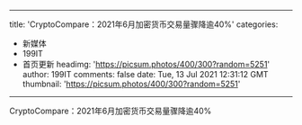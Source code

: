 
---
title: 'CryptoCompare：2021年6月加密货币交易量骤降逾40%'
categories: 
 - 新媒体
 - 199IT
 - 首页更新
headimg: 'https://picsum.photos/400/300?random=5251'
author: 199IT
comments: false
date: Tue, 13 Jul 2021 12:31:12 GMT
thumbnail: 'https://picsum.photos/400/300?random=5251'
---

<div>   
CryptoCompare：2021年6月加密货币交易量骤降逾40%  
</div>
            
